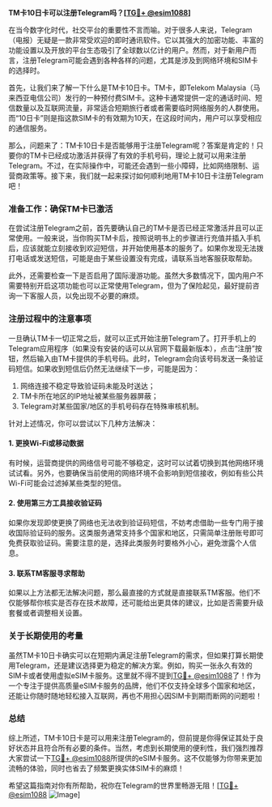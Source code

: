 **TM卡10日卡可以注册Telegram吗？[[TG💪+ @esim1088](https://t.me/s/esim1088)]**

在当今数字化时代，社交平台的重要性不言而喻。对于很多人来说，Telegram（电报）无疑是一款非常受欢迎的即时通讯软件。它以其强大的加密功能、丰富的功能设置以及开放的平台生态吸引了全球数以亿计的用户。然而，对于新用户而言，注册Telegram可能会遇到各种各样的问题，尤其是涉及到网络环境和SIM卡的选择时。

首先，让我们来了解一下什么是TM卡10日卡。TM卡，即Telekom Malaysia（马来西亚电信公司）发行的一种预付费SIM卡。这种卡通常提供一定的通话时间、短信数量以及互联网流量，非常适合短期旅行者或者需要临时网络服务的人群使用。而“10日卡”则是指这款SIM卡的有效期为10天，在这段时间内，用户可以享受相应的通信服务。

那么，问题来了：TM卡10日卡是否能够用于注册Telegram呢？答案是肯定的！只要你的TM卡已经成功激活并获得了有效的手机号码，理论上就可以用来注册Telegram。不过，在实际操作中，可能还会遇到一些小障碍，比如网络限制、运营商政策等。接下来，我们就一起来探讨如何顺利地用TM卡10日卡注册Telegram吧！

### **准备工作：确保TM卡已激活**

在尝试注册Telegram之前，首先要确认自己的TM卡是否已经正常激活并且可以正常使用。一般来说，当你购买TM卡后，按照说明书上的步骤进行充值并插入手机后，应该就能立刻接收到欢迎短信，并开始使用基本的服务了。如果你发现无法拨打电话或发送短信，可能是由于某些设置没有完成，请联系当地客服获取帮助。

此外，还需要检查一下是否启用了国际漫游功能。虽然大多数情况下，国内用户不需要特别开启这项功能也可以正常使用Telegram，但为了保险起见，最好提前咨询一下客服人员，以免出现不必要的麻烦。

### **注册过程中的注意事项**

一旦确认TM卡一切正常之后，就可以正式开始注册Telegram了。打开手机上的Telegram应用程序（如果没有安装的话可以从官网下载最新版本），点击“注册”按钮，然后输入由TM卡提供的手机号码。此时，Telegram会向该号码发送一条验证码短信。如果收到短信后仍然无法继续下一步，可能是因为：

1. 网络连接不稳定导致验证码未能及时送达；
2. TM卡所在地区的IP地址被某些服务器屏蔽；
3. Telegram对某些国家/地区的手机号码存在特殊审核机制。

针对上述情况，你可以尝试以下几种方法解决：

#### **1. 更换Wi-Fi或移动数据**
有时候，运营商提供的网络信号可能不够稳定，这时可以试着切换到其他网络环境试试看。另外，也要确保当前使用的网络环境不会影响到短信接收，例如有些公共Wi-Fi可能会过滤掉某些类型的短信。

#### **2. 使用第三方工具接收验证码**
如果你发现即使更换了网络也无法收到验证码短信，不妨考虑借助一些专门用于接收国际验证码的服务。这类服务通常支持多个国家和地区，只需简单注册账号即可免费获取验证码。需要注意的是，选择此类服务时要格外小心，避免泄露个人信息。

#### **3. 联系TM客服寻求帮助**
如果以上方法都无法解决问题，那么最直接的方式就是直接联系TM客服。他们不仅能够帮你核实是否存在技术故障，还可能给出更具体的建议，比如是否需要升级套餐或者调整相关设置。

### **关于长期使用的考量**

虽然TM卡10日卡确实可以在短期内满足注册Telegram的需求，但如果打算长期使用Telegram，还是建议选择更为稳定的解决方案。例如，购买一张永久有效的SIM卡或者使用虚拟eSIM卡服务。这里就不得不提到[TG💪+ @esim1088](https://t.me/s/esim1088)了！作为一个专注于提供高质量eSIM卡服务的品牌，他们不仅支持全球多个国家和地区，还能让你随时随地轻松接入互联网，再也不用担心因SIM卡到期而断网的问题啦！

### **总结**

综上所述，TM卡10日卡是可以用来注册Telegram的，但前提是你得保证其处于良好状态并且符合所有必要的条件。当然，考虑到长期使用的便利性，我们强烈推荐大家尝试一下[TG💪+ @esim1088](https://t.me/s/esim1088)所提供的eSIM卡服务。这不仅能够为你带来更加流畅的体验，同时也省去了频繁更换实体SIM卡的麻烦！

希望这篇指南对你有所帮助，祝你在Telegram的世界里畅游无阻！[[TG💪+ @esim1088](https://t.me/s/esim1088) ![Image](https://i.postimg.cc/4NQfJmqS/Snipaste-2025-05-13-00-14-12.png)]